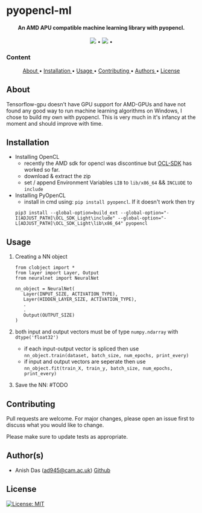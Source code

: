 # pyopencl-ml
<h4 align="center">An AMD APU compatible machine learning library with pyopencl.</h4>

<p align="center">
    <img src="https://img.shields.io/github/languages/top/dasanish/pyopencl-ml"> •
    <img src="https://img.shields.io/github/last-commit/dasanish/pyopencl-ml"> •
</p>

### Content
<p align="center">
    <a href="#about"> About </a> •
    <a href="#installation"> Installation </a> •
    <a href="#usage"> Usage </a> •
    <a href="#contributing"> Contributing </a> •
    <a href="#authors"> Authors </a> •
    <a href="#license"> License </a>
</p>

## About
Tensorflow-gpu doesn't have GPU support for AMD-GPUs and have not found any good 
way to run machine learning algorithms on Windows, I chose to build my own with pyopencl. 
This is very much in it's infancy at the moment and should improve with time.

## Installation
* Installing OpenCL
    - recently the AMD sdk for opencl was discontinue but 
    [OCL-SDK](https://github.com/GPUOpen-LibrariesAndSDKs/OCL-SDK/releases)
    has worked so far.
    - download & extract the zip 
    - set / append Environment Variables `LIB` to `lib/x86_64` && `INCLUDE` to `include`
* Installing PyOpenCL
    - install in cmd using: `pip install pyopencl`. If it doesn't work then try
    ```
    pip3 install --global-option=build_ext --global-option="-I[ADJUST_PATH]\OCL_SDK_Light\include" --global-option="-L[ADJUST_PATH]\OCL_SDK_Light\lib\x86_64" pyopencl
    ```

## Usage
1. Creating a NN object
    ```buildoutcfg
    from clobject import *
    from layer import Layer, Output
    from neuralnet import NeuralNet

    nn_object = NeuralNet(
       Layer(INPUT_SIZE, ACTIVATION_TYPE),
       Layer(HIDDEN_LAYER_SIZE, ACTIVATION_TYPE),
       .
       .
       Output(OUTPUT_SIZE)
    )
    ```

2. both input and output vectors must be of type `numpy.ndarray` with `dtype('float32')`
    * if each input-output vector is spliced then use \
    `nn_object.train(dataset, batch_size, num_epochs, print_every)`
    * if input and output vectors are seperate then use \
    `nn_object.fit(train_X, train_y, batch_size, num_epochs, print_every)`
    
3. Save the NN: #TODO 
    

## Contributing
Pull requests are welcome. For major changes, please open an issue first to discuss what you would like to change.

Please make sure to update tests as appropriate.

## Author(s)
- Anish Das (ad945@cam.ac.uk) [Github](https://github.com/DasAnish)

## License 
[![License: MIT](https://img.shields.io/github/license/dasanish/pyopencl-ml)](https://choosealicense.com/licenses/mit/)